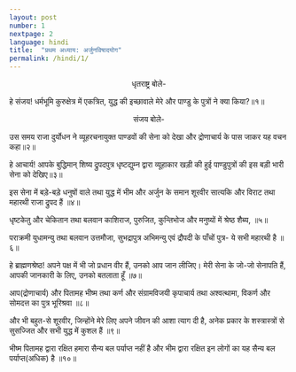 ```yaml
---
layout: post
number: 1
nextpage: 2
language: hindi
title:  "प्रथम अध्याय: अर्जुनविषादयोग"
permalink: /hindi/1/
---
```


<center>धृतराष्ट्र बोले- </center>

हे संजय! धर्मभूमि कुरुक्षेत्र में एकत्रित, युद्ध की इच्छावाले मेरे और पाण्डु के पुत्रों ने क्या किया?॥१॥

<center>संजय बोले- </center>

उस समय राजा दुर्योधन ने व्यूहरचनायुक्त पाण्डवों की सेना को देखा और द्रोणाचार्य के पास जाकर यह वचन कहा॥२॥

हे आचार्य! आपके बुद्धिमान्‌ शिष्य द्रुपदपुत्र धृष्टद्युम्न द्वारा व्यूहाकार खड़ी की हुई पाण्डुपुत्रों की इस बड़ी भारी सेना को देखिए॥३॥

इस सेना में बड़े-बड़े धनुषों वाले तथा युद्ध में भीम और अर्जुन के समान शूरवीर सात्यकि और विराट तथा महारथी राजा द्रुपद हैं ॥४॥

धृष्टकेतु और चेकितान तथा बलवान काशिराज, पुरुजित, कुन्तिभोज और मनुष्यों में श्रेष्ठ शैब्य, ॥५॥

पराक्रमी युधामन्यु तथा बलवान उत्तमौजा, सुभद्रापुत्र अभिमन्यु एवं द्रौपदी के पाँचों पुत्र- ये सभी महारथी है ॥६॥

हे ब्राह्मणश्रेष्ठ! अपने पक्ष में भी जो प्रधान वीर हैं, उनको आप जान लीजिए। मेरी सेना के जो-जो सेनापति हैं, आपकी जानकारी के लिए, उनको बतलाता हूँ ॥७॥

आप(द्रोणाचार्य) और पितामह भीष्म तथा कर्ण और संग्रामविजयी कृपाचार्य तथा अश्वत्थामा, विकर्ण और सोमदत्त का पुत्र भूरिश्रवा ॥८॥

और भी बहुत-से शूरवीर, जिन्होंने मेरे लिए अपने जीवन की आशा त्याग दी है, अनेक प्रकार के शस्त्रास्त्रों से सुसज्जित और सभी युद्ध में कुशल हैं ॥९॥

भीष्म पितामह द्वारा रक्षित हमारा सैन्य बल पर्याप्त नहीं है और भीम द्वारा रक्षित इन लोगों का यह सैन्य बल पर्याप्त(अधिक) है ॥१०॥